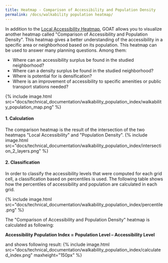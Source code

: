 ```yaml
---
title: Heatmap - Comparison of Accessibility and Population Density
permalink: /docs/walkability population heatmap/
---
```


In addition to the [Local Accessibility Heatmap](../heatmap/), GOAT allows you to visualize another heatmap called "Comparison of Accessibility and Population Density". This heatmap gives a better understanding of the accessibility in a specific area or neighborhood based on its population. This heatmap can be used to answer many planning questions. Among them:
- Where can an accessibility surplus be found in the studied neighborhood?
- Where can a density surplus be found in the studied neighborhood?
- Where is potential for is densification? 
- Where is an improvement of accessibility to specific amenities or public transport stations needed?

{% include image.html src="docs/technical_documentation/walkability_population_index/walkability_population_map.png" %}

#### 1. Calculation
The comparison heatmap is the result of the intersection of the two heatmaps "Local Accessibility" and "Population Density". 
{% include image.html src="docs/technical_documentation/walkability_population_index/intersection_2_layers.png" %}

#### 2. Classification
In order to classify the accessibility levels that were computed for each grid cell, a classification based on percentiles is used. The following table shows how the percentiles of accessibility and population are calculated in each grid.

{% include image.html src="docs/technical_documentation/walkability_population_index/percentile.png" %}

The "Comparison of Accessibility and Population Density" heatmap is calculated as following:

<b> Accessibility Population Index = Population Level – Accessibility Level </b>

and shows following result:
{% include image.html src="docs/technical_documentation/walkability_population_index/calculated_index.png" maxheight="150px" %}


